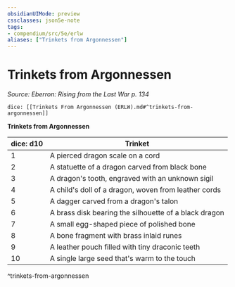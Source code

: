 ```yaml
---
obsidianUIMode: preview
cssclasses: json5e-note
tags:
- compendium/src/5e/erlw
aliases: ["Trinkets from Argonnessen"]
---
```

# Trinkets from Argonnessen
*Source: Eberron: Rising from the Last War p. 134* 

`dice: [[Trinkets From Argonnessen (ERLW).md#^trinkets-from-argonnessen]]`

**Trinkets from Argonnessen**

| dice: d10 | Trinket |
|-----------|---------|
| 1 | A pierced dragon scale on a cord |
| 2 | A statuette of a dragon carved from black bone |
| 3 | A dragon's tooth, engraved with an unknown sigil |
| 4 | A child's doll of a dragon, woven from leather cords |
| 5 | A dagger carved from a dragon's talon |
| 6 | A brass disk bearing the silhouette of a black dragon |
| 7 | A small egg-shaped piece of polished bone |
| 8 | A bone fragment with brass inlaid runes |
| 9 | A leather pouch filled with tiny draconic teeth |
| 10 | A single large seed that's warm to the touch |
^trinkets-from-argonnessen